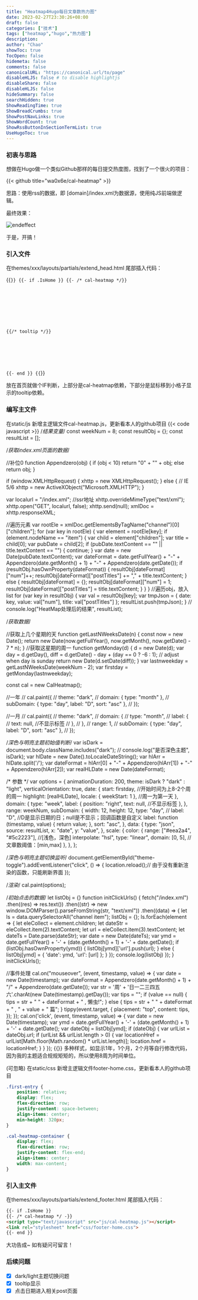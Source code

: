 ```yaml
---
title: "Heatmap4Hugo每日文章数热力图"
date: 2023-02-27T23:30:26+08:00
draft: false
categories: ["技术"]
tags: ["heatmap","hugo","热力图"]
description: 
author: "Chao"
showToc: true
TocOpen: false
hidemeta: false
comments: false
canonicalURL: "https://canonical.url/to/page"
disableHLJS: false # to disable highlightjs
disableShare: false
disableHLJS: false
hideSummary: false
searchHidden: true
ShowReadingTime: true
ShowBreadCrumbs: true
ShowPostNavLinks: true
ShowWordCount: true
ShowRssButtonInSectionTermList: true
UseHugoToc: true
---
```

### 初衷与思路

想做在Hugo做一个类似Github那样的每日提交热度图，找到了一个很火的项目：

{{< github title="wa0x6e/cal-heatmap" >}}

思路：使用rss的数据，即 [domain]/index.xml为数据源，使用纯JS前端做逻辑。

最终效果：

![endeffect](https://i.imgtg.com/2023/02/27/VkNCM.png)

于是，开搞！

### 引入文件

在themes/xxx/layouts/partials/extend_head.html 尾部插入代码：

{{<code html>}}
{{- if .IsHome }}
{{- /* cal-heatmap */}}

<script src="https://d3js.org/d3.v7.min.js"></script>

<script src="https://unpkg.com/cal-heatmap@4.0.0-beta.9/dist/cal-heatmap.min.js"></script>

<link rel="stylesheet" href="https://unpkg.com/cal-heatmap@4.0.0-beta.9/dist/cal-heatmap.css"></script>

{{/* tooltip */}}

<script src="https://unpkg.com/@popperjs/core@2"></script>

<script src="https://unpkg.com/tippy.js@6"></script>

{{- end }}
{{</code>}}

放在首页就做个IF判断，上部分是cal-heatmap依赖，下部分是鼠标移到小格子显示的tooltip依赖。

### 编写主文件

在static/js 新增主逻辑文件cal-heatmap.js，更新看本人的github项目
{{< code javascript >}}
/*结果变量*/
const weekNum = 8;
const resultObj = {};
const resultList = [];

/*获取index.xml页面的数据*/

//补位0
function Appendzero(obj) {
  if (obj < 10) return "0" + "" + obj;
  else return obj;
}

if (window.XMLHttpRequest) {
  xhttp = new XMLHttpRequest();
} else {
  // IE 5/6
  xhttp = new ActiveXObject("Microsoft.XMLHTTP");
}

var localurl = "/index.xml"; //ssr地址
xhttp.overrideMimeType("text/xml");
xhttp.open("GET", localurl, false);
xhttp.send(null);
xmlDoc = xhttp.responseXML;

//遍历元素
var rootEle = xmlDoc.getElementsByTagName("channel")[0]["children"];
for (var key in rootEle) {
  var element = rootEle[key];
  if (element.nodeName == "item") {
    var child = element["children"];
    var title = child[0];
    var pubDate = child[2];
    if (pubDate.textContent == "" || title.textContent == "") {
      continue;
    }
    var date = new Date(pubDate.textContent);
    var dateFormat =
      date.getFullYear() +
      "-" +
      Appendzero(date.getMonth() + 1) +
      "-" +
      Appendzero(date.getDate());
    if (resultObj.hasOwnProperty(dateFormat)) {
      resultObj[dateFormat]["num"]++;
      resultObj[dateFormat]["postTitles"] += "," + title.textContent;
    } else {
      resultObj[dateFormat] = {};
      resultObj[dateFormat]["num"] = 1;
      resultObj[dateFormat]["postTitles"] = title.textContent;
    }
  }
}
//遍历obj，放入list
for (var key in resultObj) {
  var val = resultObj[key];
  var tmpJson = { date: key, value: val["num"], title: val["postTitles"] };
  resultList.push(tmpJson);
}
// console.log("HeatMap处理后的结果", resultList);

/*获取数据*/

//获取上几个星期的天
function getLastNWeeksDate(n) {
  const now = new Date();
  return new Date(now.getFullYear(), now.getMonth(), now.getDate() - 7 * n);
}
//获取这星期的周一
function getMonday(d) {
  d = new Date(d);
  var day = d.getDay(),
    diff = d.getDate() - day + (day == 0 ? -6 : 1); // adjust when day is sunday
  return new Date(d.setDate(diff));
}
var lastnweekday = getLastNWeeksDate(weekNum - 2);
var firstday = getMonday(lastnweekday);

const cal = new CalHeatmap();

//一年
// cal.paint({
//   theme: "dark",
//   domain: { type: "month" },
//   subDomain: { type: "day", label: "D", sort: "asc" },
// });

//一月
// cal.paint({
//   theme: "dark",
//   domain: {
//     type: "month",
//     label: {
//       text: null, //不显示标签
//     },
//   },
//   range: 1,
//   subDomain: { type: "day", label: "D", sort: "asc" },
// });

/*深色与明亮主题初始值判断*/
var isDark = document.body.className.includes("dark");
// console.log("是否深色主题", isDark);
var hlDate = new Date().toLocaleDateString();
var hlArr = hlDate.split('/');
var dateFormat = hlArr[0] + "-" + Appendzero(hlArr[1]) + "-" + Appendzero(hlArr[2]);
var realHLDate = new Date(dateFormat);

/* 参数 */
var options = {
  animationDuration: 200,
  theme: isDark ? "dark" : "light",
  verticalOrientation: true,
  date: {
    start: firstday, //开始时间为上8-2个周的周一
    highlight: [realHLDate],
    locale: { weekStart: 1 }, //周一为第一天
  },
  domain: {
    type: "week",
    label: {
      position: "right",
      text: null, //不显示标签
    },
  },
  range: weekNum,
  subDomain: {
    width: 12,
    height: 12,
    type: "day",
    // label: "D", //D是显示日期的日；null是不显示；回调函数是自定义
    label: function (timestamp, value) {
      return value;
    },
    sort: "asc",
  },
  data: {
    type: "json",
    source: resultList,
    x: "date",
    y: "value",
  },
  scale: {
    color: {
      range: ["#eea2a4", "#5c2223"], //[浅色，深色]
      interpolate: "hsl",
      type: "linear",
      domain: [0, 5], //文章数阈值：[min,max]
    },
  },
};

/*深色与明亮主题切换监听*/
document.getElementById("theme-toggle").addEventListener("click", () => {
  location.reload();// 由于没有重新渲染的函数，只能刷新界面
});

/*渲染*/
cal.paint(options);

/*初始点击的数据*/
let listObj = {}
function initClickUrls() {
  fetch("/index.xml")
    .then((res) => res.text())
    .then((str) => new window.DOMParser().parseFromString(str, "text/xml"))
    .then((data) => {
      let ls = data.querySelectorAll("channel item");
      listObj = {};
      ls.forEach(element => {
        let eleCollect = element.children;
        let dateStr = eleCollect.item(2).textContent;
        let url = eleCollect.item(3).textContent;
        let dateTs = Date.parse(dateStr);
        var date = new Date(dateTs);
        var ymd = date.getFullYear() + '-' + (date.getMonth() + 1) + '-' + date.getDate();
        if (listObj.hasOwnProperty(ymd)) {
          listObj[ymd]['url'].push(url);
        }
        else {
          listObj[ymd] = { 'date': ymd, 'url': [url] };
        }
      });
      console.log(listObj)
    });
}
initClickUrls();

//事件处理
cal.on("mouseover", (event, timestamp, value) => {
  var date = new Date(timestamp);
  var dateFormat = Appendzero(date.getMonth() + 1) + "/" + Appendzero(date.getDate());
  var str = '周' + '日一二三四五六'.charAt(new Date(timestamp).getDay());
  var tips = "";
  if (value == null) {
    tips = str + " " + dateFormat + " , 懒虫!";
  }
  else {
    tips = str + " " + dateFormat + " , " + value + " 篇";
  }
  tippy(event.target, {
    placement: "top",
    content: tips,
  });
});
cal.on('click', (event, timestamp, value) => {
  var date = new Date(timestamp);
  var ymd = date.getFullYear() + '-' + (date.getMonth() + 1) + '-' + date.getDate();
  var dateObj = listObj[ymd];
  if (dateObj) {
    var urlList = dateObj.url;
    if (urlList && urlList.length > 0) {
      var locationHref = urlList[Math.floor(Math.random() * urlList.length)];
      location.href = locationHref;
    }
  }
});
{{</code>}}
多种样式，如显示1年，1个月，2个月等自行修改代码，因为我的主题适合规规矩矩的，所以使用8周为时间单位。

(可忽略) 在static/css 新增主逻辑文件footer-home.css，更新看本人的github项目

```css
.first-entry {
    position: relative;
    display: flex;
    flex-direction: row;
    justify-content: space-between;
    align-items: center;
    min-height: 320px;
}

.cal-heatmap-container {
    display: flex;
    flex-direction: row;
    justify-content: flex-end;
    align-items: center;
    width: max-content;
}
```

### 引入主文件

在themes/xxx/layouts/partials/extend_footer.html 尾部插入代码：

```html
{{- if .IsHome }}
{{- /* cal-heatmap */ -}}
<script type="text/javascript" src="js/cal-heatmap.js"></script>
<link rel="stylesheet" href="css/footer-home.css">
{{- end }}
```

大功告成~ 如有疑问可留言！

### 后续问题

* [X] dark/light主题切换问题
* [X] tooltip显示
* [X] 点击日期进入相关post页面
